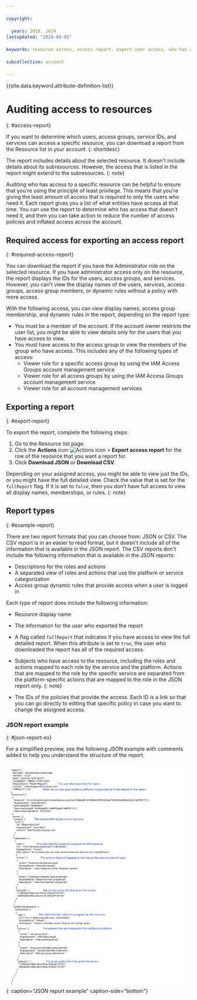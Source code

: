 ```yaml
---

copyright:

  years: 2018, 2024
lastupdated: "2024-04-05"

keywords: resource access, access report, export user access, who has access, download access report, audit access

subcollection: account

---
```


{{site.data.keyword.attribute-definition-list}}

# Auditing access to resources
{: #access-report}

If you want to determine which users, access groups, service IDs, and services can access a specific resource, you can download a report from the Resource list in your account.
{: shortdesc}

The report includes details about the selected resource. It doesn't include details about its subresources. However, the access that is listed in the report might extend to the subresources.
{: note}

Auditing who has access to a specific resource can be helpful to ensure that you're using the principle of least privilege. This means that you're giving the least amount of access that is required to only the users who need it. Each report gives you a list of what entities have access at that time. You can use the report to determine who has access that doesn't need it, and then you can take action to reduce the number of access policies and inflated access across the account.

## Required access for exporting an access report
{: #required-access-report}

You can download the report if you have the Administrator role on the selected resource. If you have administrator access only on the resource, the report displays the IDs for the users, access groups, and services. However, you can't view the display names of the users, services, access groups, access group members, or dynamic rules without a policy with more access.

With the following access, you can view display names, access group membership, and dynamic rules in the report, depending on the report type:

* You must be a member of the account. If the account owner restricts the user list, you might be able to view details only for the users that you have access to view.
* You must have access to the access group to view the members of the group who have access. This includes any of the following types of access:
   * Viewer role for a specific access group by using the IAM Access Groups account management service
   * Viewer role for all access groups by using the IAM Access Groups account management service
   * Viewer role for all account management services


## Exporting a report
{: #export-report}

To export the report, complete the following steps:

1. Go to the Resource list page.
2. Click the **Actions** icon ![Actions icon](../icons/action-menu-icon.svg) > **Export access report** for the row of the resource that you want a report for.
3. Click **Download JSON** or **Download CSV**.

Depending on your assigned access, you might be able to view just the IDs, or you might have the full detailed view. Check the value that is set for the `fullReport` flag. If it is set to `false`, then you don't have full access to view all display names, memberships, or rules.
{: note}

## Report types
{: #example-report}

There are two report formats that you can choose from: JSON or CSV. The CSV report is in an easier to read format, but it doesn't include all of the information that is available in the JSON report. The CSV reports don't include the following information that is available in the JSON reports:

* Descriptions for the roles and actions
* A separated view of roles and actions that use the platform or service categorization
* Access group dynamic rules that provide access when a user is logged in

Each type of report does include the following information:

* Resource display name
* The information for the user who exported the report
* A flag called `fullReport` that indicates if you have access to view the full detailed report. When this attribute is set to `true`, the user who downloaded the report has all of the required access.
* Subjects who have access to the resource, including the roles and actions mapped to each role by the service and the platform.
   Actions that are mapped to the role by the specific service are separated from the platform-specific actions that are mapped to the role in the JSON report only.
   {: note}

* The IDs of the policies that provide the access. Each ID is a link so that you can go directly to editing that specific policy in case you want to change the assigned access.

### JSON report example
{: #json-report-ex}

For a simplified preview, see the following JSON example with comments added to help you understand the structure of the report.

![Report example](images/json-report.svg "Report example"){: caption="JSON report example" caption-side="bottom"}
